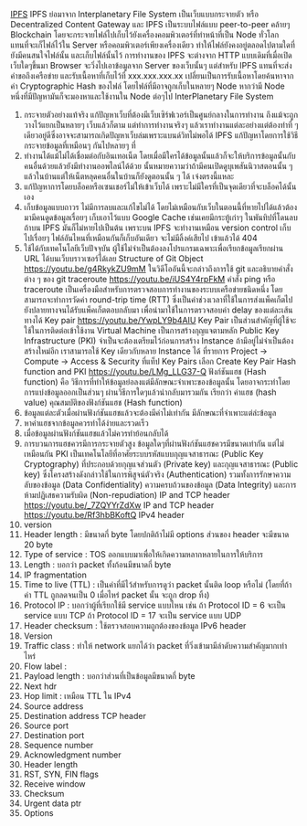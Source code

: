 [IPFS](https://youtu.be/BK4RKQg2zHQ)
  IPFS ย่อมาจาก Interplanetary File System เป็นเว็บแบบกระจายตัว หรือ Decentralized Content Gateway และ IPFS เป็นระบบไฟล์แบบ peer-to-peer คล้ายๆ Blockchain โดยจะกระจายไฟล์ไปเก็บไว้ยังเครื่องคอมพิวเตอร์ที่ทําหน้าที่เป็น Node ทั่วโลก แทนที่จะเก็ไฟล์ไว้ใน Server หรือคอมพิวเตอร์เพียงเครื่องเดียว ทําให้ไฟล์ยังคงอยู่ตลอดไปตามใดที่ยังมีคนสนใจไฟล์นั้น และเก็บไฟล์นั้นไว้
  การทํางานของ IPFS จะต่างจาก HTTP แบบเดิมที่เมื่อเปิดเว็บใดๆขึ้นมา Browser จะวิ่งไปเอาข้อมูลจาก Server ของเว็บนั้นๆ แต่สําหรับ IPFS แทนที่จะส่งคำขอถึงเครือข่าย และรับเนื้อหาที่เก็บไว้ที่ xxx.xxx.xxx.xx เปลี่ยนเป็นการรับเนื้อหาโดยค้นหาจากค่า Cryptographic Hash ของไฟล์ โดยไฟล์ที่มีอาจถูกเก็บในหลายๆ Node หากว่ามี Node หนึ่งที่มีปัญหามันก็จะมองหาและใช้งานใน Node ต่อๆไป
  InterPlanetary File System
  1. กระจายตัวอย่างแท้จริง แก้ปัญหาเว็บที่ต้องมีเว็บเซิร์ฟเวอร์เป็นศูนย์กลางในการทำงาน ถึงแม้จะถูกวางไว้แยกเป็นหลายๆ เว็บแล้วก็ตาม แต่ทำการทำงานจริงๆ แล้วเราทำงานแต่ละอย่างแต่ต้องทำที่ ๆ เดียวอยู่ดีซึ่งอาจจะสามารถเกิดปัญหาเว็บล่มเพราะแบนด์วิทไม่พอได้ IPFS แก้ปัญหาโดยการใช้วิธีกระจายข้อมูลที่เหมือนๆ กันไปหลายๆ ที่
  2. ทำงานได้แม้ไม่ได้เชื่อมต่อกับอินเทอเน็ต โดยเมื่อมีใครได้ข้อมูลนั้นแล้วก็จะให้บริการข้อมูลนั้นกับคนอื่นด้วยแล้วยังมีทำงานออพไลน์ได้ด้วย นั้นหมายความว่าถ้ามีคนเปิดดูบุเพสันนิวาสตอนนั้น ๆ แล้วในบ้านแต่ให้เน็ตหลุดคนอื่นในบ้านก็ยังดูตอนนั้น ๆ ได้ เจ๋งตรงนี้แหละ
  3. แก้ปัญหาการโดยบล็อคหรือเซนเชอร์ไม่ให้เข้าเว็บได้ เพราะไม่มีใครที่เป็นจุดเดียวที่จะบล็อคได้นั้นเอง
  4. เก็บข้อมูลแบบถาวร ไม่มีการลบและแก้ไขไม่ได้ โดยไม่เหมือนกับเว็บในตอนนี้ที่หายไปได้แล้วต้องมามีคนดูดข้อมูลเรื่อยๆ เก็บเอาไว้แบบ Google Cache เช่นเคยมีกระทู้เก่าๆ ในพันทิปที่โดนลบ ถ้าบน IPFS มันก็ไม่หายไปเป็นต้น เพราะบน IPFS จะทำงานเหมือน version control เก็บไปเรื่อยๆ ไฟล์อันไหนที่เหมือนกันก็เก็บอันเดียว จะไม่มีลิ้งค์เสียไป เข้าแล้วได้ 404
  5. ใช้ได้กับเทคโนโลยีเว็บปัจจุบัน ผู้ใช้ไม่จำเป็นต้องลงโปรแกรมเฉพาะเพื่อเรียกข้อมูลเรียกผ่าน URL ได้บนเว็บบราวเซอร์ได้เลย
Structure of Git Object https://youtu.be/g4RkykZU9mM
  ในวิดีโออันนี้จะกล่าวถึงการใช้ git และอธิบายคำสั่งต่าง ๆ ของ git
traceroute https://youtu.be/iUS4Y4rpFkM
  คำสั่ง ping หรือ traceroute เป็นเครื่องมือสำหรับการตรวจสอบการทำงานของระบบเครือข่ายชนิดหนึ่ง โดยสามารถจะทำการวัดค่า round-trip time (RTT) ซึ่งเป็นค่าช่วงเวลาที่ใช้ในการส่งแพ็คเก็ตไปยังปลายทางจนได้รับแพ็คเก็ตตอบกลับมา เพื่อนำมาใช้ในการตรวจสอบค่า delay ของแต่ละเส้นทางได้
Key pair https://youtu.be/YwpLY9b4AIU
  Key Pair เป็นส่วนสำคัญที่ผู้ใช้จะใช้ในการติดต่อเข้าใช้งาน Virtual Machine เป็นการสร้างกุญแจตามหลัก Public Key Infrastructure (PKI) จำเป็นจะต้องเตรียมไว้ก่อนการสร้าง Instance ถ้ามีอยู่ไม่จำเป็นต้องสร้างใหม่อีก เราสามารถใช้ Key เดียวกับหลาย Instance ได้ ที่รายการ Project → Compute → Access & Security ที่แท็ป Key Pairs เลือก Create Key Pair
Hash function and PKI https://youtu.be/LMg_LLG37-Q
  ฟังก์ชันแฮช (Hash function) คือ วิธีการที่ทำให้ข้อมูลย่อลงแต่มีลักษณะจำเพาะของข้อมูลนั้น โดยอาจกระทำโดยการแบ่งข้อมูลออกเป็นส่วนๆ ผ่านวิธีการใดๆแล้วนำกลับมารวมกัน เรียกว่า ค่าแฮช (hash value)
  คุณสมบัติของฟังก์ชันแฮช (Hash function)
  1. ข้อมูลแต่ละตัวเมื่อผ่านฟังก์ชันแฮชแล้วจะต้องมีค่าไม่เท่ากัน มีลักษณะที่จำเพาะแต่ล่ะข้อมูล
  2. หาค่าแฮชจากข้อมูลควรทำได้ง่ายและรวดเร็ว
  3. เมื่อข้อมูลผ่านฟังก์ชันแฮชแล้วไม่ควรทำย้อนกลับได้
  4. การบวนการแฮชควรมีการกระจายตัวสูง ข้อมูลใดๆที่ผ่านฟังก์ชันแฮชควรมีขนาดเท่ากัน แต่ไม่เหมือนกัน
  PKI เป็นเทคโนโลยีที่อาศัยระบบรหัสแบบกุญแจสาธารณะ (Public Key Cryptography) ที่ประกอบด้วยกุญแจส่วนตัว (Private key) และกุญแจสาธารณะ (Public key) ซึ่งโครงสร้างดังกล่าวใช้ในการพิสูจน์ตัวจริง (Authentication) รวมทั้งการรักษาความลับของข้อมูล (Data Confidentiality) ความครบถ้วนของข้อมูล (Data Integrity) และการห้ามปฏิเสธความรับผิด (Non-repudiation)
IP and TCP header https://youtu.be/_7ZQYYrZdXw 
IP and TCP header https://youtu.be/Rf3hbBKoftQ
 IPv4 header
  1. version
  2. Header length : มีขนาดกี่ byte โดยปกติถ้าไม่มี options ส่วนของ header จะมีขนาด 20 byte
  3. Type of service : TOS ออกแบบมาเพื่อให้เกิดความหลากหลายในการให้บริการ
  4. Length : บอกว่า packet ทั้งก้อนมีขนาดกี่ byte
  5. IP fragmentation
  6. Time to live (TTL) : เป็นค่าที่มีไว้สำหรับการดูว่า packet นั้นติด loop หรือไม่ (โดยที่ถ้าค่า TTL ถูกลดจนเป็น 0 เมื่อไหร่ packet นั้น จะถูก drop ทิ้ง)
  7. Protocol IP : บอกว่าผู้ที่เรียกใช้มี service แบบไหน เช่น
     ถ้า Protocol ID = 6 จะเป็น service แบบ TCP
     ถ้า Protocol ID = 17 จะเป็น service แบบ UDP
  8. Header checksum : ใช้ตรวจสอบความถูกต้องของข้อมูล
 IPv6 header
  1. Version 
  2. Traffic class : ทำให้ network แยกได้ว่า packet ที่วิ่งเข้ามามีลำดับความสำคัญมากเท่าไหร่
  3. Flow label : 
  4. Payload length : บอกว่าส่วนที่เป็นข้อมูลมีขนาดกี่ byte
  5. Next hdr
  6. Hop limit : เหมือน TTL ใน IPv4
  7. Source address
  8. Destination address
 TCP header
  1. Source port
  2. Destination port
  3. Sequence number
  4. Acknowledgment number
  5. Header length
  6. RST, SYN, FIN flags
  7. Receive window
  8. Checksum
  9. Urgent data ptr
  10. Options

